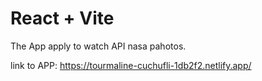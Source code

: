 # React + Vite

The App apply to watch API nasa pahotos.

link to APP:
https://tourmaline-cuchufli-1db2f2.netlify.app/
